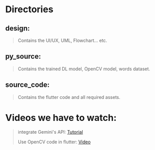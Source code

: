 # Directories
## design:
> Contains the UI/UX, UML, Flowchart... etc.
## py_source:
> Contains the trained DL model, OpenCV model, words dataset.
## source_code:
> Contains the flutter code and all required assets.

# Videos we have to watch:
> integrate Gemini's API: [Tutorial](https://ai.google.dev/tutorials/dart_quickstart)
> 
> Use OpenCV code in flutter: [Video](https://www.youtube.com/watch?v=wGH_KWpaAVM)
